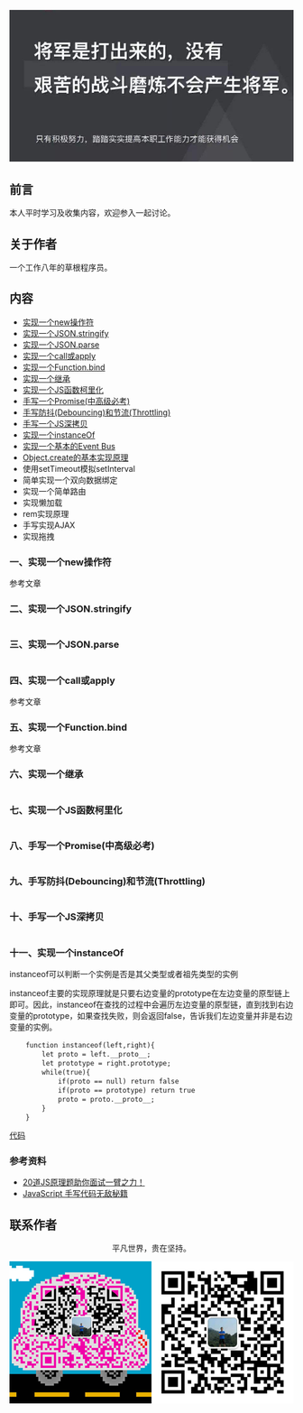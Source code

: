 ![image](../img/timg.jpg)
<br>

## 前言

本人平时学习及收集内容，欢迎参入一起讨论。

## 关于作者

一个工作八年的草根程序员。

## 内容

- [实现一个new操作符](#一实现一个new操作符)
- [实现一个JSON.stringify](#二实现一个JSON.stringify)
- [实现一个JSON.parse](#三实现一个JSON.parse)
- [实现一个call或apply](#四实现一个call或apply)
- [实现一个Function.bind](#五实现一个Function.bind)
- [实现一个继承](#六实现一个继承)
- [实现一个JS函数柯里化](#七实现一个JS函数柯里化)
- [手写一个Promise(中高级必考)](#八手写一个Promise(中高级必考))
- [手写防抖(Debouncing)和节流(Throttling)](#九手写防抖(Debouncing)和节流(Throttling))
- [手写一个JS深拷贝](#十手写一个JS深拷贝)
- [实现一个instanceOf](#十一实现一个instanceOf)
- [实现一个基本的Event Bus](#)
- [Object.create的基本实现原理](#)
- 使用setTimeout模拟setInterval
- 简单实现一个双向数据绑定
- 实现一个简单路由
- 实现懒加载
- rem实现原理
- 手写实现AJAX
- 实现拖拽

### 一、实现一个new操作符

参考文章

### 二、实现一个JSON.stringify

```
```

### 三、实现一个JSON.parse

```
```

### 四、实现一个call或apply

参考文章

### 五、实现一个Function.bind

参考文章

### 六、实现一个继承

```

```

### 七、实现一个JS函数柯里化

```

```

### 八、手写一个Promise(中高级必考)

```

```

### 九、手写防抖(Debouncing)和节流(Throttling)

```

```

### 十、手写一个JS深拷贝

```

```

### 十一、实现一个instanceOf

instanceof可以判断一个实例是否是其父类型或者祖先类型的实例

instanceof主要的实现原理就是只要右边变量的prototype在左边变量的原型链上即可。因此，instanceof在查找的过程中会遍历左边变量的原型链，直到找到右边变量的prototype，如果查找失败，则会返回false，告诉我们左边变量并非是右边变量的实例。

```
    function instanceof(left,right){
        let proto = left.__proto__;
        let prototype = right.prototype;
        while(true){
            if(proto == null) return false
            if(proto == prototype) return true
            proto = proto.__proto__;
        }
    }

```

[代码](https://github.com/ftTony/notes/blob/master/%20InterviewQuestion/instanceof.js)


### 参考资料

- [20道JS原理题助你面试一臂之力！](https://mp.weixin.qq.com/s/rdVaUJI9ZDLQLFMaI0896A)
- [JavaScript 手写代码无敌秘籍](https://mp.weixin.qq.com/s/4uzNKQcKB5YJbtXF4NQyWg)

## 联系作者

<div align="center">
    <p>
        平凡世界，贵在坚持。
    </p>
    <img src="../img/contact.png" />
</div>